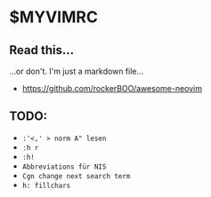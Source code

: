 # $MYVIMRC

## Read this...

...or don't. I'm just a markdown file...

* https://github.com/rockerBOO/awesome-neovim

## TODO:

* `:'<,' > norm A" lesen`
* `:h r`
* `:h!`
* `Abbreviations für NIS`
* `Cgn change next search term`
* `h: fillchars`
